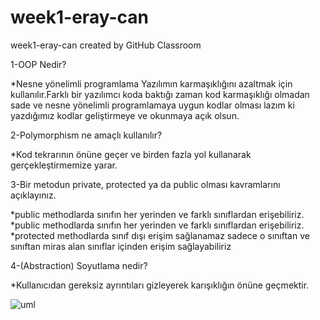 # week1-eray-can
week1-eray-can created by GitHub Classroom


1-OOP Nedir?

*Nesne yönelimli programlama Yazılımın karmaşıklığını azaltmak için kullanılır.Farklı bir yazılımcı koda baktığı zaman kod karmaşıklığı olmadan sade ve nesne yönelimli programlamaya uygun kodlar olması lazım ki yazdığımız kodlar geliştirmeye ve okunmaya açık olsun.

2-Polymorphism ne amaçlı kullanılır? 

*Kod tekrarının önüne geçer ve birden fazla yol kullanarak gerçekleştirmemize yarar.

3-Bir metodun private, protected ya da public olması kavramlarını açıklayınız.

*public methodlarda sınıfın her yerinden ve farklı sınıflardan erişebiliriz.
*public methodlarda sınıfın her yerinden ve farklı sınıflardan erişebiliriz.
*protected methodlarda sınıf dışı erişim sağlanamaz sadece o sınıftan ve sınıftan miras alan sınıflar içinden erişim sağlayabiliriz


4-(Abstraction) Soyutlama nedir?

*Kullanıcıdan gereksiz ayrıntıları gizleyerek karışıklığın önüne geçmektir.


![uml](https://user-images.githubusercontent.com/85164822/174446858-519f6cde-46a1-4bff-8e83-86b202aab379.png)
